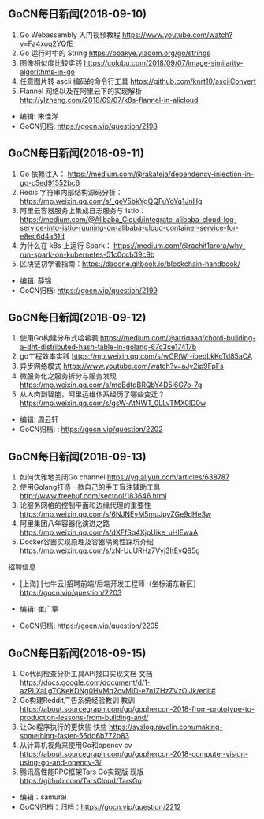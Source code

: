## GoCN每日新闻(2018-09-10)

1. Go Webassembly 入门视频教程 https://www.youtube.com/watch?v=Fa4xoq2YQfE
2. Go 运行时中的 String  https://boakye.yiadom.org/go/strings
3. 图像相似度比较实践 https://colobu.com/2018/09/07/image-similarity-algorithms-in-go
4. 任意图片转 ascii 编码的命令行工具  https://github.com/knrt10/asciiConvert
5. Flannel 网络以及在阿里云下的实现解析 http://ylzheng.com/2018/09/07/k8s-flannel-in-alicloud

- 编辑: 宋佳洋 
- GoCN归档:  https://gocn.vip/question/2198

## GoCN每日新闻(2018-09-11)

1. Go 依赖注入： https://medium.com/@rakateja/dependency-injection-in-go-c5ed91552bc6
2. Redis 字符串内部结构源码分析： https://mp.weixin.qq.com/s/_geV5bkYgQQFuYoYq1JnHg
3. 阿里云容器服务上集成日志服务与 Istio：https://medium.com/@Alibaba_Cloud/integrate-alibaba-cloud-log-service-into-istio-ruuning-on-alibaba-cloud-container-service-for-e8ec6d4a61d 
4. 为什么在 k8s 上运行 Spark： https://medium.com/@rachit1arora/why-run-spark-on-kubernetes-51c0ccb39c9b
5. 区块链初学者指南：https://daoone.gitbook.io/blockchain-handbook/


- 编辑: 薛锦
- GoCN归档:  https://gocn.vip/question/2199

## GoCN每日新闻(2018-09-12)

1. 使用Go构建分布式哈希表 https://medium.com/@arriqaaq/chord-building-a-dht-distributed-hash-table-in-golang-67c3ce17417b
2. go工程效率实践 https://mp.weixin.qq.com/s/wCRtWr-ibedLkKcTd85aCA
3. 异步网络模式 https://www.youtube.com/watch?v=aJy2ip9FpFs
4. 微服务化之服务拆分与服务发现 https://mp.weixin.qq.com/s/mcBdtqBRQbY4D5i6G7o-7g
5. 从人肉到智能，阿里运维体系经历了哪些变迁？ https://mp.weixin.qq.com/s/gsW-AtNWT_0LLvTMX0lD0w

- 编辑: 周云轩
- GoCN归档:  :  https://gocn.vip/question/2202

## GoCN每日新闻(2018-09-13)

1. 如何优雅地关闭Go channel https://yq.aliyun.com/articles/638787
2. 使用Golang打造一款自己的手工盲注辅助工具 http://www.freebuf.com/sectool/183646.html
3. 论服务网格的控制平面和边缘代理的重要性 https://mp.weixin.qq.com/s/6NJNEyM5muJpyZGe9dHe3w
4. 阿里集团八年容器化演进之路 https://mp.weixin.qq.com/s/dXFfSq4XjpUike_uHIEwaA
5. Docker容器实现原理及容器隔离性踩坑介绍  https://mp.weixin.qq.com/s/xN-UuURHz7Vyj3ItEvQ95g

招聘信息
- [上海] [七牛云]招聘前端/后端开发工程师（坐标浦东新区）https://gocn.vip/question/2203

- 编辑: 崔广章
- GoCN归档: https://gocn.vip/question/2205

## GoCN每日新闻(2018-09-15)

1. Go代码检查分析工具API接口实现文档 文档 https://docs.google.com/document/d/1-azPLXaLgTCKeKDNg0HVMq2ovMlD-e7n1ZHzZVzOlJk/edit# 
2. Go构建Reddit广告系统经验教训 教训 https://about.sourcegraph.com/go/gophercon-2018-from-prototype-to-production-lessons-from-building-and/
3. 让Go程序执行的更快些 快些 https://syslog.ravelin.com/making-something-faster-56dd6b772b83
4. 从计算机视角来使用Go和opencv cv https://about.sourcegraph.com/go/gophercon-2018-computer-vision-using-go-and-opencv-3/
5. 腾讯高性能RPC框架Tars Go实现版 现版 https://github.com/TarsCloud/TarsGo

- 编辑：samurai
- GoCN归档：归档：https://gocn.vip/question/2212
